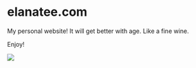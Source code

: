 elanatee.com
============
My personal website! It will get better with age. Like a fine wine.

Enjoy!

<img src="https://media.giphy.com/media/rmGblAfAdrsqc/giphy.gif">
